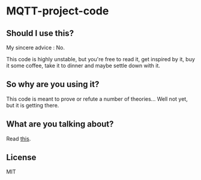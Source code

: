 # MQTT-project-code

## Should I use this?

My sincere advice : No.

This code is highly unstable, but you're free to read it, get inspired by it, buy it some coffee, take it to dinner and maybe settle down with it.

## So why are you using it?

This code is meant to prove or refute a number of theories... Well not yet, but it is getting there.


## What are you talking about?

Read [this](https://raed.it/blog/starting-research-project/).

## License 

MIT